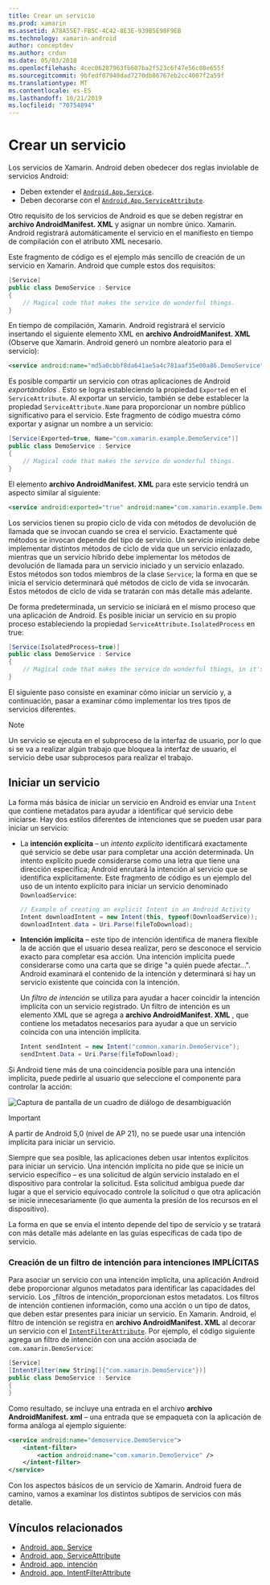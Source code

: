 ```yaml
---
title: Crear un servicio
ms.prod: xamarin
ms.assetid: A78A55E7-FB5C-4C42-8E3E-939B5E98F9EB
ms.technology: xamarin-android
author: conceptdev
ms.author: crdun
ms.date: 05/03/2018
ms.openlocfilehash: 4cec06287963fb607ba2f523c6f47e56c08e655f
ms.sourcegitcommit: 9bfedf07940dad7270db86767eb2cc4007f2a59f
ms.translationtype: MT
ms.contentlocale: es-ES
ms.lasthandoff: 10/21/2019
ms.locfileid: "70754894"
---
```

# <a name="creating-a-service"></a>Crear un servicio

Los servicios de Xamarin. Android deben obedecer dos reglas inviolable de servicios Android:

- Deben extender el [`Android.App.Service`](xref:Android.App.Service).
- Deben decorarse con el [`Android.App.ServiceAttribute`](xref:Android.App.ServiceAttribute).

Otro requisito de los servicios de Android es que se deben registrar en **archivo AndroidManifest. XML** y asignar un nombre único. Xamarin. Android registrará automáticamente el servicio en el manifiesto en tiempo de compilación con el atributo XML necesario.

Este fragmento de código es el ejemplo más sencillo de creación de un servicio en Xamarin. Android que cumple estos dos requisitos:  

```csharp
[Service]
public class DemoService : Service
{
    // Magical code that makes the service do wonderful things.
}
```

En tiempo de compilación, Xamarin. Android registrará el servicio insertando el siguiente elemento XML en **archivo AndroidManifest. XML** (Observe que Xamarin. Android generó un nombre aleatorio para el servicio):

```xml
<service android:name="md5a0cbbf8da641ae5a4c781aaf35e00a86.DemoService" />
```

Es posible compartir un servicio con otras aplicaciones de Android _exportándolos_ . Esto se logra estableciendo la propiedad `Exported` en el `ServiceAttribute`. Al exportar un servicio, también se debe establecer la propiedad `ServiceAttribute.Name` para proporcionar un nombre público significativo para el servicio. Este fragmento de código muestra cómo exportar y asignar un nombre a un servicio:

```csharp
[Service(Exported=true, Name="com.xamarin.example.DemoService")]
public class DemoService : Service
{
    // Magical code that makes the service do wonderful things.
}
```

El elemento **archivo AndroidManifest. XML** para este servicio tendrá un aspecto similar al siguiente:

```xml
<service android:exported="true" android:name="com.xamarin.example.DemoService" />
```

Los servicios tienen su propio ciclo de vida con métodos de devolución de llamada que se invocan cuando se crea el servicio. Exactamente qué métodos se invocan depende del tipo de servicio. Un servicio iniciado debe implementar distintos métodos de ciclo de vida que un servicio enlazado, mientras que un servicio híbrido debe implementar los métodos de devolución de llamada para un servicio iniciado y un servicio enlazado. Estos métodos son todos miembros de la clase `Service`; la forma en que se inicia el servicio determinará qué métodos de ciclo de vida se invocarán. Estos métodos de ciclo de vida se tratarán con más detalle más adelante.

De forma predeterminada, un servicio se iniciará en el mismo proceso que una aplicación de Android. Es posible iniciar un servicio en su propio proceso estableciendo la propiedad `ServiceAttribute.IsolatedProcess` en true:

```csharp
[Service(IsolatedProcess=true)]
public class DemoService : Service
{
    // Magical code that makes the service do wonderful things, in it's own process!
}
```

El siguiente paso consiste en examinar cómo iniciar un servicio y, a continuación, pasar a examinar cómo implementar los tres tipos de servicios diferentes.

> [!NOTE]
> Un servicio se ejecuta en el subproceso de la interfaz de usuario, por lo que si se va a realizar algún trabajo que bloquea la interfaz de usuario, el servicio debe usar subprocesos para realizar el trabajo.

## <a name="starting-a-service"></a>Iniciar un servicio

La forma más básica de iniciar un servicio en Android es enviar una `Intent` que contiene metadatos para ayudar a identificar qué servicio debe iniciarse. Hay dos estilos diferentes de intenciones que se pueden usar para iniciar un servicio:

- La **intención explícita** &ndash; un _intento explícito_ identificará exactamente qué servicio se debe usar para completar una acción determinada. Un intento explícito puede considerarse como una letra que tiene una dirección específica; Android enrutará la intención al servicio que se identifica explícitamente. Este fragmento de código es un ejemplo del uso de un intento explícito para iniciar un servicio denominado `DownloadService`:

    ```csharp
    // Example of creating an explicit Intent in an Android Activity
    Intent downloadIntent = new Intent(this, typeof(DownloadService));
    downloadIntent.data = Uri.Parse(fileToDownload);
    ```

- **Intención implícita** &ndash; este tipo de intención identifica de manera flexible la de acción que el usuario desea realizar, pero se desconoce el servicio exacto para completar esa acción. Una intención implícita puede considerarse como una carta que se dirige "a quién puede afectar...".
    Android examinará el contenido de la intención y determinará si hay un servicio existente que coincida con la intención.

    Un _filtro de intención_ se utiliza para ayudar a hacer coincidir la intención implícita con un servicio registrado. Un filtro de intención es un elemento XML que se agrega a **archivo AndroidManifest. XML** , que contiene los metadatos necesarios para ayudar a que un servicio coincida con una intención implícita.

    ```csharp
    Intent sendIntent = new Intent("common.xamarin.DemoService");
    sendIntent.Data = Uri.Parse(fileToDownload);
    ```

Si Android tiene más de una coincidencia posible para una intención implícita, puede pedirle al usuario que seleccione el componente para controlar la acción:

![Captura de pantalla de un cuadro de diálogo de desambiguación](images/creating-a-service-01.png "Captura de pantalla de un cuadro de diálogo de desambiguación")

> [!IMPORTANT]
> A partir de Android 5,0 (nivel de AP 21), no se puede usar una intención implícita para iniciar un servicio.

Siempre que sea posible, las aplicaciones deben usar intentos explícitos para iniciar un servicio. Una intención implícita no pide que se inicie un servicio específico &ndash; es una solicitud de algún servicio instalado en el dispositivo para controlar la solicitud. Esta solicitud ambigua puede dar lugar a que el servicio equivocado controle la solicitud o que otra aplicación se inicie innecesariamente (lo que aumenta la presión de los recursos en el dispositivo).

La forma en que se envía el intento depende del tipo de servicio y se tratará con más detalle más adelante en las guías específicas de cada tipo de servicio.

### <a name="creating-an-intent-filter-for-implicit-intents"></a>Creación de un filtro de intención para intenciones IMPLÍCITAS

Para asociar un servicio con una intención implícita, una aplicación Android debe proporcionar algunos metadatos para identificar las capacidades del servicio. Los _filtros de intención_proporcionan estos metadatos. Los filtros de intención contienen información, como una acción o un tipo de datos, que deben estar presentes para iniciar un servicio. En Xamarin. Android, el filtro de intención se registra en **archivo AndroidManifest. XML** al decorar un servicio con el [`IntentFilterAttribute`](xref:Android.App.IntentFilterAttribute). Por ejemplo, el código siguiente agrega un filtro de intención con una acción asociada de `com.xamarin.DemoService`:

```csharp
[Service]
[IntentFilter(new String[]{"com.xamarin.DemoService"})]
public class DemoService : Service
{
}
```

Como resultado, se incluye una entrada en el archivo **archivo AndroidManifest. xml** &ndash; una entrada que se empaqueta con la aplicación de forma análoga al ejemplo siguiente:

```xml
<service android:name="demoservice.DemoService">
    <intent-filter>
        <action android:name="com.xamarin.DemoService" />
    </intent-filter>
</service>
```

Con los aspectos básicos de un servicio de Xamarin. Android fuera de camino, vamos a examinar los distintos subtipos de servicios con más detalle.

## <a name="related-links"></a>Vínculos relacionados

- [Android. app. Service](xref:Android.App.Service)
- [Android. app. ServiceAttribute](xref:Android.App.ServiceAttribute)
- [Android. app. intención](xref:Android.Content.Intent)
- [Android. app. IntentFilterAttribute](xref:Android.App.IntentFilterAttribute)
